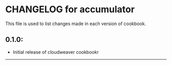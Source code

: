 # CHANGELOG for accumulator

This file is used to list changes made in each version of cookbook.

## 0.1.0:

* Initial release of cloudweaver cookbookr

- - -
